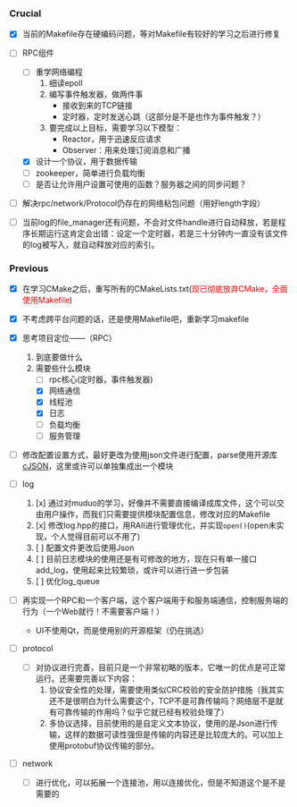 ### Crucial
- [x] 当前的Makefile存在硬编码问题，等对Makefile有较好的学习之后进行修复

- [ ] RPC组件
    - [ ] 重学网络编程
        1. 细读epoll
        2. 编写事件触发器，做两件事
            - 接收到来的TCP链接
            - 定时器，定时发送心跳（这部分是不是也作为事件触发？）
        3. 要完成以上目标，需要学习以下模型：
            - Reactor，用于迅速反应请求
            - Observer：用来处理订阅消息和广播
    - [x] 设计一个协议，用于数据传输
    - [ ] zookeeper，简单进行负载均衡
    - [ ] 是否让允许用户设置可使用的函数？服务器之间的同步问题？

- [ ] 解决rpc/network/Protocol仍存在的网络粘包问题（用好length字段）

- [ ] 当前log的file_manager还有问题，不会对文件handle进行自动释放，若是程序长期运行这肯定会出错：设定一个定时器，若是三十分钟内一直没有该文件的log被写入，就自动释放对应的索引。

### Previous
- [x] 在学习CMake之后，重写所有的CMakeLists.txt(<font color="red">现已彻底放弃CMake，全面使用Makefile</font>)
- [x] 不考虑跨平台问题的话，还是使用Makefile吧，重新学习makefile
- [x] 思考项目定位——（RPC）
    1. 到底要做什么
    2. 需要些什么模块
        - [ ] rpc核心(定时器，事件触发器)
        - [x] 网络通信
        - [x] 线程池
        - [x] 日志
        - [ ] 负载均衡
        - [ ] 服务管理

- [ ] 修改配置设置方式，最好更改为使用json文件进行配置，parse使用开源库[cJSON](https://github.com/DaveGamble/cJSON)，这里或许可以单独集成出一个模块

- [ ] log
    1. [x] 通过对muduo的学习，好像并不需要直接编译成库文件，这个可以交由用户操作，而我们只需要提供模块配置信息，修改对应的Makefile
    2. [x] 修改log.hpp的接口，用RAII进行管理优化，并实现`open()`(open未实现，个人觉得目前可以不用了)
    3. [ ] 配置文件更改后使用Json
    4. [ ] 目前日志模块的使用还是有可修改的地方，现在只有单一接口add_log，使用起来比较繁琐，或许可以进行进一步包装
    5. [ ] 优化log_queue


- [ ] 再实现一个RPC和一个客户端，这个客户端用于和服务端通信，控制服务端的行为（一个Web就行！不需要客户端！）
    - UI不使用Qt，而是使用别的开源框架（仍在挑选）

- [ ] protocol
    <!-- - [ ] 对Protocol等部分的错误处理实现更精细的控制，现在基本可以说是没有错误处理 -->
    - [ ] 对协议进行完善，目前只是一个非常初略的版本，它唯一的优点是可正常运行。还需要完善以下内容：
        1. 协议安全性的处理，需要使用类似CRC校验的安全防护措施（我其实还不是很明白为什么需要这个，TCP不是可靠传输吗？网络层不是就有可靠传输的作用吗？似乎它就已经有校验处理了）
        2. 多协议选择，目前使用的是自定义文本协议，使用的是Json进行传输，这样的数据可读性强但是传输的内容还是比较庞大的。可以加上使用protobuf协议传输的部分。


- [ ] network
    - [ ] 进行优化，可以拓展一个连接池，用以连接优化，但是不知道这个是不是需要的